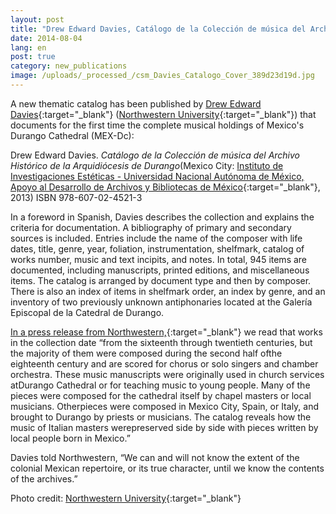 ```yaml
---
layout: post
title: "Drew Edward Davies, Catálogo de la Colección de música del Archivo Histórico de la Arquidiócesis de Durango"
date: 2014-08-04
lang: en
post: true
category: new_publications
image: /uploads/_processed_/csm_Davies_Catalogo_Cover_389d23d19d.jpg
---
```



A new thematic catalog has been published by [Drew Edward Davies](http://www.drewedwarddavies.com/Publications.html){:target="_blank"} ([Northwestern University](http://www.music.northwestern.edu/faculty/profiles/drew-edward-davies.html){:target="_blank"}) that documents for the first time the complete musical holdings of Mexico's Durango Cathedral (MEX-Dc):

Drew Edward Davies. _Catálogo de la Colección de música del Archivo Histórico de la Arquidiócesis de Durango_(Mexico City: [Instituto de Investigaciones Estéticas - Universidad Nacional Autónoma de México, Apoyo al Desarrollo de Archivos y Bibliotecas de México](http://www.adabi.org.mx/content/Notas.jsfx?id=2311){:target="_blank"}, 2013)
ISBN 978-607-02-4521-3

In a foreword in Spanish, Davies describes the collection and explains the criteria for documentation. A bibliography of primary and secondary sources is included. Entries include the name of the composer with life dates, title, genre, year, foliation, instrumentation, shelfmark, catalog of works number, music and text incipits, and notes. In total, 945 items are documented, including manuscripts, printed editions, and miscellaneous items. The catalog is arranged by document type and then by composer. There is also an index of items in shelfmark order, an index by genre, and an inventory of two previously unknown antiphonaries located at the Galería Episcopal de la Catedral de Durango.

[In a press release from Northwestern,](http://www.music.northwestern.edu/about/news/2014/drew-edward-davies-publishes-scholarly-catalog-of-18th-century-mexican-church-music.html){:target="_blank"} we read that works in the collection date “from the sixteenth through twentieth centuries, but the majority of them were composed during the second half ofthe eighteenth century and are scored for chorus or solo singers and chamber orchestra. These music manuscripts were originally used in church services atDurango Cathedral or for teaching music to young people. Many of the pieces were composed for the cathedral itself by chapel masters or local musicians. Otherpieces were composed in Mexico City, Spain, or Italy, and brought to Durango by priests or musicians. The catalog reveals how the music of Italian masters werepreserved side by side with pieces written by local people born in Mexico.”

Davies told Northwestern, “We can and will not know the extent of the colonial Mexican repertoire, or its true character, until we know the contents of the archives.”

Photo credit: [Northwestern University](http://www.music.northwestern.edu/about/news/2014/drew-edward-davies-publishes-scholarly-catalog-of-18th-century-mexican-church-music.html){:target="_blank"}


